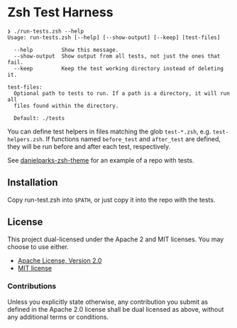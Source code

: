 # Zsh Test Harness

```
❯ ./run-tests.zsh --help
Usage: run-tests.zsh [--help] [--show-output] [--keep] [test-files]

  --help         Show this message.
  --show-output  Show output from all tests, not just the ones that fail.
  --keep         Keep the test working directory instead of deleting it.

test-files:
  Optional path to tests to run. If a path is a directory, it will run all
  files found within the directory.

  Default: ./tests
```

You can define test helpers in files matching the glob `test-*.zsh`, e.g.
`test-helpers.zsh`. If functions named `before_test` and `after_test` are
defined, they will be run before and after each test, respectively.

See [danielparks-zsh-theme][] for an example of a repo with tests.

## Installation

Copy run-test.zsh into `$PATH`, or just copy it into the repo with the tests.

## License

This project dual-licensed under the Apache 2 and MIT licenses. You may choose
to use either.

 * [Apache License, Version 2.0](LICENSE-APACHE)
 * [MIT license](LICENSE-MIT)

### Contributions

Unless you explicitly state otherwise, any contribution you submit as defined
in the Apache 2.0 license shall be dual licensed as above, without any
additional terms or conditions.


[danielparks-zsh-theme]: https://github.com/danielparks/danielparks-zsh-theme
